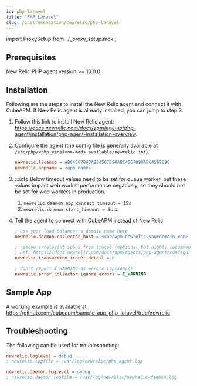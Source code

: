 ```yaml
---
id: php-laravel
title: "PHP Laravel"
slug: /instrumentation/newrelic/php-laravel
---
```


import ProxySetup from './\_proxy_setup.mdx';

## Prerequisites

New Relic PHP agent version >= 10.0.0

## Installation

Following are the steps to install the New Relic agent and connect it with CubeAPM. If New Relic agent is already installed, you can jump to step 3.

1. Follow this link to install New Relic agent: https://docs.newrelic.com/docs/apm/agents/php-agent/installation/php-agent-installation-overview.

1. Configure the agent (the config file is generally available at `/etc/php/<php_version>/mods-available/newrelic.ini`).

   ```ini title="newrelic.ini"
   newrelic.license = ABC4567890ABC4567890ABC4567890ABC4567890
   newrelic.appname = <app_name>
   ```

1. <ProxySetup />

   :::info
   Below timeout values need to be set for queue worker, but these values impact web worker performance negatively, so they should not be set for web workers in production.
   1. `newrelic.daemon.app_connect_timeout = 15s`
   1. `newrelic.daemon.start_timeout = 5s`
   :::

1. Tell the agent to connect with CubeAPM instead of New Relic:

   ```ini title="newrelic.ini"
   ; Use your load balancer's domain name here
   newrelic.daemon.collector_host = <cubeapm-newrelic.yourdomain.com>

   ; remove irrelevant spans from traces (optional but highly recommended)
   ; Ref: https://docs.newrelic.com/docs/apm/agents/php-agent/configuration/php-agent-configuration/#inivar-tt-detail
   newrelic.transaction_tracer.detail = 0

   ; don't report E_WARNING as errors (optional)
   newrelic.error_collector.ignore_errors = E_WARNING
   ```

## Sample App

A working example is available at https://github.com/cubeapm/sample_app_php_laravel/tree/newrelic

## Troubleshooting

The following can be used for troubleshooting:

```ini title="newrelic.ini"
newrelic.loglevel = debug
; newrelic.logfile = /var/log/newrelic/php_agent.log

newrelic.daemon.loglevel = debug
; newrelic.daemon.logfile = /var/log/newrelic/newrelic-daemon.log
```
